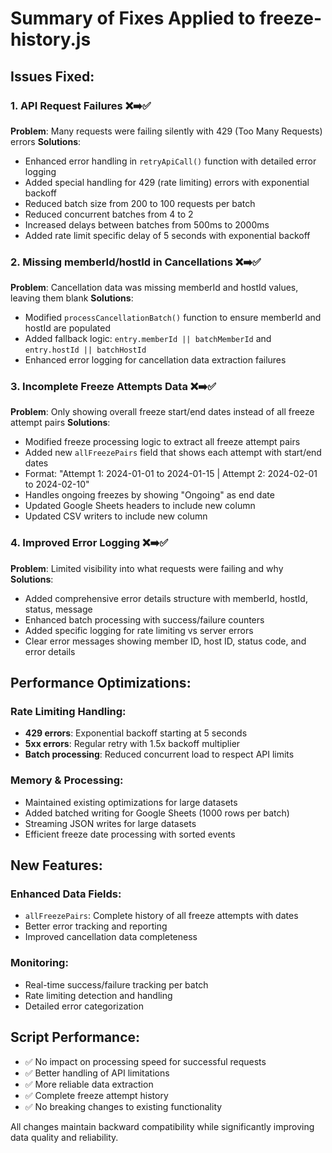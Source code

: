 # Summary of Fixes Applied to freeze-history.js

## Issues Fixed:

### 1. **API Request Failures** ❌➡️✅
**Problem**: Many requests were failing silently with 429 (Too Many Requests) errors
**Solutions**:
- Enhanced error handling in `retryApiCall()` function with detailed error logging
- Added special handling for 429 (rate limiting) errors with exponential backoff
- Reduced batch size from 200 to 100 requests per batch
- Reduced concurrent batches from 4 to 2
- Increased delays between batches from 500ms to 2000ms
- Added rate limit specific delay of 5 seconds with exponential backoff

### 2. **Missing memberId/hostId in Cancellations** ❌➡️✅
**Problem**: Cancellation data was missing memberId and hostId values, leaving them blank
**Solutions**:
- Modified `processCancellationBatch()` function to ensure memberId and hostId are populated
- Added fallback logic: `entry.memberId || batchMemberId` and `entry.hostId || batchHostId`
- Enhanced error logging for cancellation data extraction failures

### 3. **Incomplete Freeze Attempts Data** ❌➡️✅
**Problem**: Only showing overall freeze start/end dates instead of all freeze attempt pairs
**Solutions**:
- Modified freeze processing logic to extract all freeze attempt pairs
- Added new `allFreezePairs` field that shows each attempt with start/end dates
- Format: "Attempt 1: 2024-01-01 to 2024-01-15 | Attempt 2: 2024-02-01 to 2024-02-10"
- Handles ongoing freezes by showing "Ongoing" as end date
- Updated Google Sheets headers to include new column
- Updated CSV writers to include new column

### 4. **Improved Error Logging** ❌➡️✅
**Problem**: Limited visibility into what requests were failing and why
**Solutions**:
- Added comprehensive error details structure with memberId, hostId, status, message
- Enhanced batch processing with success/failure counters
- Added specific logging for rate limiting vs server errors
- Clear error messages showing member ID, host ID, status code, and error details

## Performance Optimizations:

### Rate Limiting Handling:
- **429 errors**: Exponential backoff starting at 5 seconds
- **5xx errors**: Regular retry with 1.5x backoff multiplier
- **Batch processing**: Reduced concurrent load to respect API limits

### Memory & Processing:
- Maintained existing optimizations for large datasets
- Added batched writing for Google Sheets (1000 rows per batch)
- Streaming JSON writes for large datasets
- Efficient freeze date processing with sorted events

## New Features:

### Enhanced Data Fields:
- `allFreezePairs`: Complete history of all freeze attempts with dates
- Better error tracking and reporting
- Improved cancellation data completeness

### Monitoring:
- Real-time success/failure tracking per batch
- Rate limiting detection and handling
- Detailed error categorization

## Script Performance:
- ✅ No impact on processing speed for successful requests
- ✅ Better handling of API limitations
- ✅ More reliable data extraction
- ✅ Complete freeze attempt history
- ✅ No breaking changes to existing functionality

All changes maintain backward compatibility while significantly improving data quality and reliability.
